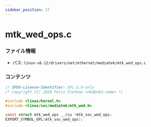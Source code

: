 ```yaml
---
sidebar_position: 17
---
```

# mtk_wed_ops.c

### ファイル情報

- パス: `linux-v6.12/drivers/net/ethernet/mediatek/mtk_wed_ops.c`

### コンテンツ

```c
// SPDX-License-Identifier: GPL-2.0-only
/* Copyright (C) 2020 Felix Fietkau <nbd@nbd.name> */

#include <linux/kernel.h>
#include <linux/soc/mediatek/mtk_wed.h>

const struct mtk_wed_ops __rcu *mtk_soc_wed_ops;
EXPORT_SYMBOL_GPL(mtk_soc_wed_ops);

```
